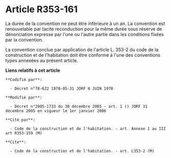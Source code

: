 # Article R353-161

La durée de la convention ne peut être inférieure à un an. La convention est renouvelable par tacite reconduction pour la
même durée sous réserve de dénonciation expresse par l'une ou l'autre partie dans les conditions fixées par la convention.

La convention conclue par application de l'article L. 353-2 du code de la construction et de l'habitation doit être conforme
à l'une des conventions types annexées au présent article.

**Liens relatifs à cet article**

	**Codifié par**:

	  - Décret n°78-622 1978-05-31 JORF 8 JUIN 1978

	**Modifié par**:

	  - Décret n°2005-1733 du 30 décembre 2005 - art. 1 () JORF 31 décembre 2005 en vigueur le 1er janvier 2006

	**Cité par**:

	  - Code de la construction et de l'habitation. - art. Annexe 1 au III art R353-159 (M)

	**Cite**:

	  - Code de la construction et de l'habitation. - art. L353-2 (M)
